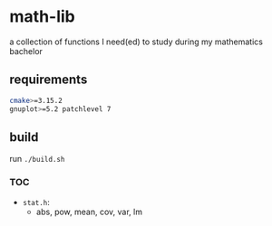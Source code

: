 # math-lib

a collection of functions I need(ed) to study during my mathematics bachelor

## requirements

```bash
cmake>=3.15.2
gnuplot>=5.2 patchlevel 7
```

## build
run `./build.sh`

### TOC
- `stat.h`:
  - abs, pow, mean, cov, var, lm 

